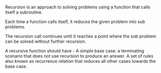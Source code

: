 Recursion is an approach to solving problems using a function that calls itself a subroutine.

Each time a function calls itself, it reduces the given problem into sub  problems. 

The recursion call continues until it reaches a point where the sub problem can be solved without further recursion.

A recursive function should have - A simple base case: a terminating scenario that does not use recursion to produce an answer.
A set of rules also known as recurrence relation that reduces all other cases towards the base case.


